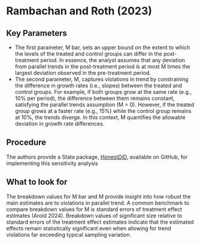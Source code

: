 # Rambachan and Roth (2023)
## Key Parameters
* The first parameter, M bar, sets an upper bound on the extent to which the levels of the treated and control groups can differ in the post-treatment period. In essence, the analyst assumes that any deviation from parallel trends in the post-treatment period is at most M̄ times the largest deviation observed in the pre-treatment period. 
* The second parameter, M, captures violations in trend by constraining the difference in growth rates (i.e., slopes) between the treated and control groups. For example, if both groups grow at the same rate (e.g., 10% per period), the difference between them remains constant, satisfying the parallel trends assumption (M = 0). However, if the treated group grows at a faster rate (e.g., 15%) while the control group remains at 10%, the trends diverge. In this context, M quantifies the allowable deviation in growth rate differences. 

## Procedure
The authors provide a Stata package, [HonestDiD](https://github.com/mcaceresb/stata-honestdid), available on GitHub, for implementing this sensitivity analysis

## What to look for
The breakdown values for M bar and M provide insight into how robust the main estimates are to violations in parallel trend. A common benchmark to compare breakdown values for M is standard errors of treatment effect estimates (Arold 2024). Breakdown values of significant size relative to standard errors of the treatment effect estimates indicate that the estimated effects remain statistically significant even when allowing for trend violations far exceeding typical sampling variation.
